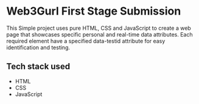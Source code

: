 # Web3Gurl First Stage Submission

This Simple project uses pure HTML, CSS and JavaScript to create a web page that showcases specific personal and real-time data attributes. Each required element have a specified data-testid attribute for easy identification and testing.

## Tech stack used 
- HTML
- CSS
- JavaScript
  

